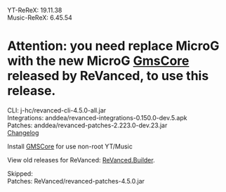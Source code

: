 YT-ReReX: 19.11.38  
Music-ReReX: 6.45.54  

# Attention: you need replace MicroG with the new MicroG [GmsCore](https://github.com/ReVanced/GmsCore/releases/latest) released by ReVanced, to use this release.  
CLI: j-hc/revanced-cli-4.5.0-all.jar  
Integrations: anddea/revanced-integrations-0.150.0-dev.5.apk  
Patches: anddea/revanced-patches-2.223.0-dev.23.jar  
[Changelog](https://github.com/anddea/revanced-patches/releases/tag/vdev.23)  

Install [GMSCore](https://github.com/ReVanced/GmsCore/releases/latest) for use non-root YT/Music  

View old releases for ReVanced: [ReVanced.Builder](https://github.com/Kevinr99089/ReVanced.Builder/releases).  

Skipped:  
Patches: ReVanced/revanced-patches-4.5.0.jar    
